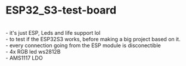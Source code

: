 # ESP32_S3-test-board
<br />
- it's just ESP, Leds and life support lol
<br />
- to test if the ESP32S3 works, before making a big project based on it.
<br />
- every connection going from the ESP module is disconectible
<br />
- 4x RGB led ws2812B
<br />
- AMS1117 LDO

<!-- status: hotový design desky, objednáno, osazeno, oskoušeno -->
<!-- funkčnost: Ano -->

